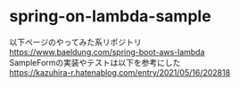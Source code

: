 # spring-on-lambda-sample
以下ページのやってみた系リポジトリ  
https://www.baeldung.com/spring-boot-aws-lambda  
SampleFormの実装やテストは以下を参考にした  
https://kazuhira-r.hatenablog.com/entry/2021/05/16/202818
